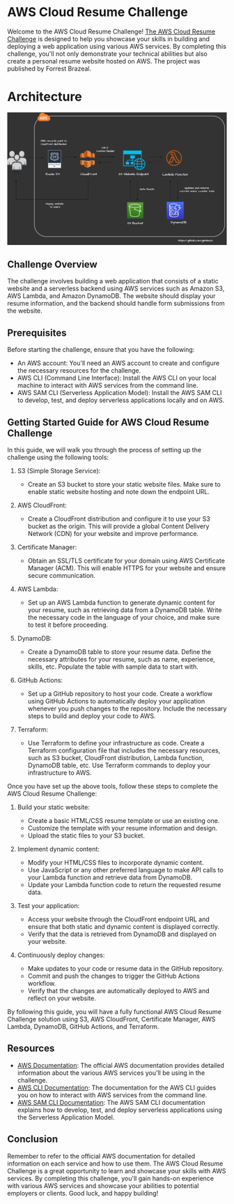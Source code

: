 AWS Cloud Resume Challenge
==========================

Welcome to the AWS Cloud Resume Challenge!  [The AWS Cloud Resume Challenge](https://cloudresumechallenge.dev/docs/the-challenge/aws/) is designed to help you showcase your skills in building and deploying a web application using various AWS services. By completing this challenge, you'll not only demonstrate your technical abilities but also create a personal resume website hosted on AWS. The project was published by Forrest Brazeal.

# **Architecture**

![Screenshot](/img/AWS-Cloud-resume-challenge.png)

Challenge Overview
------------------

The challenge involves building a web application that consists of a static website and a serverless backend using AWS services such as Amazon S3, AWS Lambda, and Amazon DynamoDB. The website should display your resume information, and the backend should handle form submissions from the website.

Prerequisites
-------------

Before starting the challenge, ensure that you have the following:

*   An AWS account: You'll need an AWS account to create and configure the necessary resources for the challenge.
*   AWS CLI (Command Line Interface): Install the AWS CLI on your local machine to interact with AWS services from the command line.
*   AWS SAM CLI (Serverless Application Model): Install the AWS SAM CLI to develop, test, and deploy serverless applications locally and on AWS.

Getting Started Guide for AWS Cloud Resume Challenge
----------------------------------------------------

In this guide, we will walk you through the process of setting up the challenge using the following tools:

1.  S3 (Simple Storage Service):

    *   Create an S3 bucket to store your static website files. Make sure to enable static website hosting and note down the endpoint URL.
2.  AWS CloudFront:

    *   Create a CloudFront distribution and configure it to use your S3 bucket as the origin. This will provide a global Content Delivery Network (CDN) for your website and improve performance.
3.  Certificate Manager:

    *   Obtain an SSL/TLS certificate for your domain using AWS Certificate Manager (ACM). This will enable HTTPS for your website and ensure secure communication.
4.  AWS Lambda:

    *   Set up an AWS Lambda function to generate dynamic content for your resume, such as retrieving data from a DynamoDB table. Write the necessary code in the language of your choice, and make sure to test it before proceeding.
5.  DynamoDB:

    *   Create a DynamoDB table to store your resume data. Define the necessary attributes for your resume, such as name, experience, skills, etc. Populate the table with sample data to start with.
6.  GitHub Actions:

    *   Set up a GitHub repository to host your code. Create a workflow using GitHub Actions to automatically deploy your application whenever you push changes to the repository. Include the necessary steps to build and deploy your code to AWS.
7.  Terraform:

    *   Use Terraform to define your infrastructure as code. Create a Terraform configuration file that includes the necessary resources, such as S3 bucket, CloudFront distribution, Lambda function, DynamoDB table, etc. Use Terraform commands to deploy your infrastructure to AWS.

Once you have set up the above tools, follow these steps to complete the AWS Cloud Resume Challenge:

1.  Build your static website:

    *   Create a basic HTML/CSS resume template or use an existing one.
    *   Customize the template with your resume information and design.
    *   Upload the static files to your S3 bucket.
2.  Implement dynamic content:

    *   Modify your HTML/CSS files to incorporate dynamic content.
    *   Use JavaScript or any other preferred language to make API calls to your Lambda function and retrieve data from DynamoDB.
    *   Update your Lambda function code to return the requested resume data.
3.  Test your application:

    *   Access your website through the CloudFront endpoint URL and ensure that both static and dynamic content is displayed correctly.
    *   Verify that the data is retrieved from DynamoDB and displayed on your website.
4.  Continuously deploy changes:

    *   Make updates to your code or resume data in the GitHub repository.
    *   Commit and push the changes to trigger the GitHub Actions workflow.
    *   Verify that the changes are automatically deployed to AWS and reflect on your website.

By following this guide, you will have a fully functional AWS Cloud Resume Challenge solution using S3, AWS CloudFront, Certificate Manager, AWS Lambda, DynamoDB, GitHub Actions, and Terraform.






    

    

Resources
---------


*   [AWS Documentation](https://aws.amazon.com/documentation/): The official AWS documentation provides detailed information about the various AWS services you'll be using in the challenge.
*   [AWS CLI Documentation](https://awscli.amazonaws.com/v2/documentation/api/latest/index.html): The documentation for the AWS CLI guides you on how to interact with AWS services from the command line.
*   [AWS SAM CLI Documentation](https://docs.aws.amazon.com/serverless-application-model/latest/developerguide/what-is-sam.html): The AWS SAM CLI documentation explains how to develop, test, and deploy serverless applications using the Serverless Application Model.

Conclusion
----------
Remember to refer to the official AWS documentation for detailed information on each
service and how to use them. The AWS Cloud Resume Challenge is a great opportunity to
learn and showcase your skills with AWS services. By completing this challenge, 
you'll gain hands-on experience with various AWS services and showcase your abilities to potential employers or clients. 
Good luck, and happy building!
